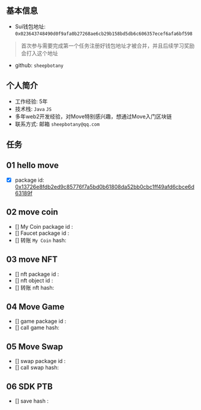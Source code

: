 ## 基本信息
- Sui钱包地址: `0x023643748490d0f9afa0b27268ae6cb29b158bd5db6c606357ecef6afa6bf598`
> 首次参与需要完成第一个任务注册好钱包地址才被合并，并且后续学习奖励会打入这个地址
- github: `sheepbotany`

## 个人简介
- 工作经验: 5年
- 技术栈: `Java` `JS`
- 多年web2开发经验，对Move特别感兴趣，想通过Move入门区块链
- 联系方式: 邮箱 `sheepbotany@qq.com`

## 任务

##   01 hello move  
- [x] package id: [0x13726e8fdb2ed9c85776f7a5bd0b61808da52bb0cbc1ff49afd6cbce6d63189f](https://testnet.suivision.xyz/package/0x13726e8fdb2ed9c85776f7a5bd0b61808da52bb0cbc1ff49afd6cbce6d63189f?tab=Code)

##   02 move coin
- [] My Coin package id : 
- [] Faucet package id : 
- [] 转账 `My Coin` hash:

##   03 move NFT
- [] nft package id :
- [] nft object id : 
- [] 转账 nft  hash:

##   04 Move Game
- [] game package id :
- [] call game hash:

##   05 Move Swap
- [] swap package id :
- [] call swap hash:

##   06 SDK PTB
- [] save hash :
